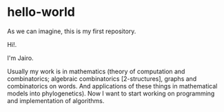 # hello-world
As we can imagine, this is my first repository.

Hi!.

I'm Jairo.

Usually my work is in mathematics (theory of computation and combinatorics; algebraic combinatorics [2-structures], graphs and combinatorics on words. And applications of these things in mathematical models into phylogenetics). Now I want to start working on programming and implementation of algorithms.
